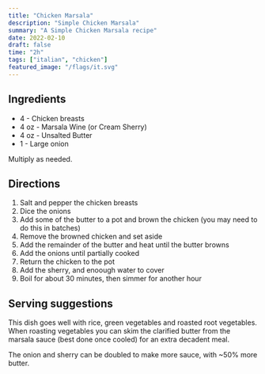```yaml
---
title: "Chicken Marsala"
description: "Simple Chicken Marsala"
summary: "A Simple Chicken Marsala recipe"
date: 2022-02-10
draft: false
time: "2h"
tags: ["italian", "chicken"]
featured_image: "/flags/it.svg"
---
```


## Ingredients

- 4 - Chicken breasts
- 4 oz - Marsala Wine (or Cream Sherry)
- 4 oz - Unsalted Butter
- 1 - Large onion

Multiply as needed.

## Directions

1. Salt and pepper the chicken breasts
1. Dice the onions
1. Add some of the butter to a pot and brown the chicken (you may need to do this in batches)
1. Remove the browned chicken and set aside
1. Add the remainder of the butter and heat until the butter browns
1. Add the onions until partially cooked
1. Return the chicken to the pot
1. Add the sherry, and enoough water to cover
1. Boil for about 30 minutes, then simmer for another hour

## Serving suggestions

This dish goes well with rice, green vegetables and roasted root vegetables.  
When roasting vegetables you can skim the clarified butter from the marsala
sauce (best done once cooled) for an extra decadent meal.

The onion and sherry can be doubled to make more sauce, with ~50% more butter.
